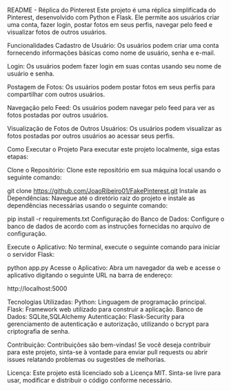 README - Réplica do Pinterest
Este projeto é uma réplica simplificada do Pinterest, desenvolvido com Python e Flask. Ele permite aos usuários criar uma conta, fazer login, postar fotos em seus perfis, navegar pelo feed e visualizar fotos de outros usuários.

Funcionalidades
Cadastro de Usuário: Os usuários podem criar uma conta fornecendo informações básicas como nome de usuário, senha e e-mail.

Login: Os usuários podem fazer login em suas contas usando seu nome de usuário e senha.

Postagem de Fotos: Os usuários podem postar fotos em seus perfis para compartilhar com outros usuários.

Navegação pelo Feed: Os usuários podem navegar pelo feed para ver as fotos postadas por outros usuários.

Visualização de Fotos de Outros Usuários: Os usuários podem visualizar as fotos postadas por outros usuários ao acessar seus perfis.

Como Executar o Projeto
Para executar este projeto localmente, siga estas etapas:

Clone o Repositório: Clone este repositório em sua máquina local usando o seguinte comando:

git clone https://github.com/JoaoRibeiro01/FakePinterest.git
Instale as Dependências: Navegue até o diretório raiz do projeto e instale as dependências necessárias usando o seguinte comando:

pip install -r requirements.txt
Configuração do Banco de Dados: Configure o banco de dados de acordo com as instruções fornecidas no arquivo de configuração.

Execute o Aplicativo: No terminal, execute o seguinte comando para iniciar o servidor Flask:

python app.py
Acesse o Aplicativo: Abra um navegador da web e acesse o aplicativo digitando o seguinte URL na barra de endereço:

http://localhost:5000

Tecnologias Utilizadas:
    Python: Linguagem de programação principal.
    Flask: Framework web utilizado para construir a aplicação.
    Banco de Dados: SQLite,SQLAlchemy
    Autenticação: Flask-Security para gerenciamento de autenticação e autorização, utilizando o bcrypt para criptografia de senha.

Contribuição:
    Contribuições são bem-vindas! Se você deseja contribuir para este projeto, sinta-se à vontade para enviar pull requests ou abrir issues relatando problemas ou sugestões de melhorias.

Licença:
    Este projeto está licenciado sob a Licença MIT. Sinta-se livre para usar, modificar e distribuir o código conforme necessário.